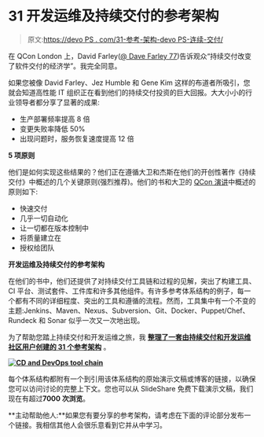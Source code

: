 # 31 开发运维及持续交付的参考架构

> 原文:[https://devo PS . com/31-参考-架构-devo PS-连续-交付/](https://devops.com/31-reference-architectures-devops-continuous-delivery/)

在 QCon London 上，David Farley([@ Dave Farley 77](https://twitter.com/davefarley77))告诉观众“持续交付改变了软件交付的经济学”。我完全同意。

如果您被像 David Farley、Jez Humble 和 Gene Kim 这样的布道者所吸引，您就会知道高性能 IT 组织正在看到他们的持续交付投资的巨大回报。大大小小的行业领导者都分享了显著的成果:

*   生产部署频率提高 8 倍
*   变更失败率降低 50%
*   出现问题时，服务恢复速度提高 12 倍

**5 项原则**

他们是如何实现这些结果的？他们正在遵循大卫和杰斯在他们的开创性著作《持续交付》中概述的几个关键原则(强烈推荐)。他们的书和大卫的 [QCon 演讲](http://qconlondon.com/system/files/presentation-slides/The%20Rationale%20of%20Continuous%20Delivery%20-%2045%20Minutes.pdf)中概述的原则如下:

*   快速交付
*   几乎一切自动化
*   让一切都在版本控制中
*   将质量建立在
*   授权给团队

**开发运维及持续交付的参考架构**

在他们的书中，他们还提供了对持续交付工具链和过程的见解，突出了构建工具、CI 平台、测试套件、工件库和许多其他组件。有许多参考体系结构的例子，每一个都有不同的详细程度、突出的工具和遵循的流程。然而，工具集中有一个不变的主题:Jenkins、Maven、Nexus、Subversion、Git、Docker、Puppet/Chef、Rundeck 和 Sonar 似乎一次又一次地出现。

为了帮助您踏上持续交付和开发运维之旅，我 [**整理了一套由持续交付和开发运维社区用户创建的 31 个参考架构**](https://bit.ly/1JbI6m4 "Continuous Delivery Reference Architectures") 。

**[![CD and DevOps tool chain](../Images/50b60fdf94068b8fece0cf8802156bf0.png) ](https://devops.com/wp-content/uploads/2015/04/Screen-Shot-2015-04-21-at-9.34.39-AM.png) [](https://devops.com/wp-content/uploads/2015/04/Screen-Shot-2015-04-21-at-9.18.30-AM.png)** 

每个体系结构都附有一个到引用该体系结构的原始演示文稿或博客的链接，以确保您可以访问讨论的完整上下文。您也可以从 SlideShare 免费下载演示文稿，我们现在有超过**7000 次浏览**。

**主动帮助他人:**如果您有要分享的参考架构，请考虑在下面的评论部分发布一个链接。我相信其他人会很乐意看到它并从中学习。